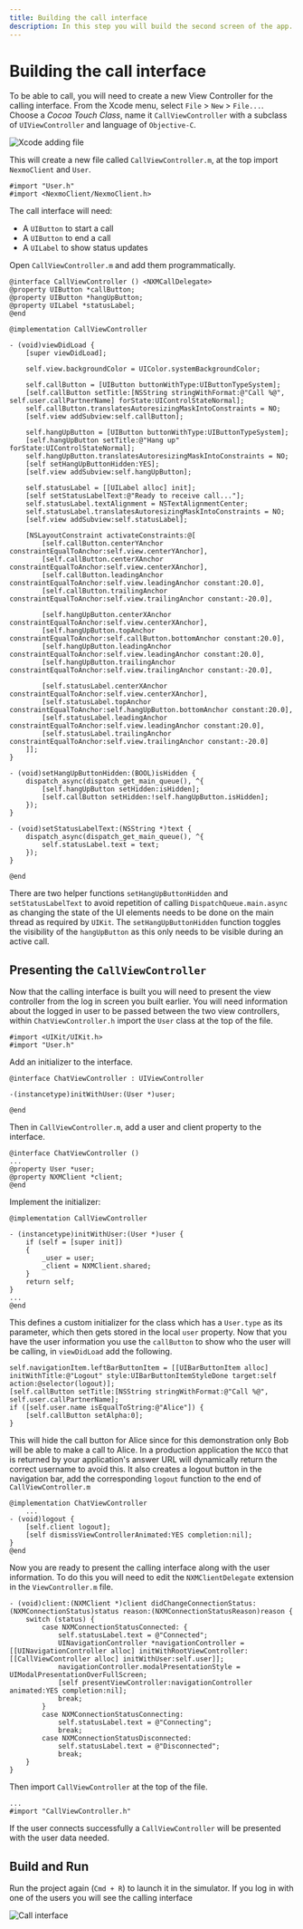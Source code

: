 ```yaml
---
title: Building the call interface
description: In this step you will build the second screen of the app.
---
```


# Building the call interface

To be able to call, you will need to create a new View Controller for the calling interface. From the Xcode menu, select `File` > `New` > `File...`. Choose a *Cocoa Touch Class*, name it `CallViewController` with a subclass of `UIViewController` and language of `Objective-C`.

![Xcode adding file](/images/client-sdk/ios-in-app-voice/callviewcontrollerobjc.png)

This will create a new file called `CallViewController.m`, at the top import `NexmoClient` and `User`.

```objective_c
#import "User.h"
#import <NexmoClient/NexmoClient.h>
```

The call interface will need:

* A `UIButton` to start a call
* A `UIButton` to end a call
* A `UILabel` to show status updates

Open `CallViewController.m` and add them programmatically.

```objective_c
@interface CallViewController () <NXMCallDelegate>
@property UIButton *callButton;
@property UIButton *hangUpButton;
@property UILabel *statusLabel;
@end

@implementation CallViewController

- (void)viewDidLoad {
    [super viewDidLoad];
    
    self.view.backgroundColor = UIColor.systemBackgroundColor;
    
    self.callButton = [UIButton buttonWithType:UIButtonTypeSystem];
    [self.callButton setTitle:[NSString stringWithFormat:@"Call %@", self.user.callPartnerName] forState:UIControlStateNormal];
    self.callButton.translatesAutoresizingMaskIntoConstraints = NO;
    [self.view addSubview:self.callButton];
    
    self.hangUpButton = [UIButton buttonWithType:UIButtonTypeSystem];
    [self.hangUpButton setTitle:@"Hang up" forState:UIControlStateNormal];
    self.hangUpButton.translatesAutoresizingMaskIntoConstraints = NO;
    [self setHangUpButtonHidden:YES];
    [self.view addSubview:self.hangUpButton];
    
    self.statusLabel = [[UILabel alloc] init];
    [self setStatusLabelText:@"Ready to receive call..."];
    self.statusLabel.textAlignment = NSTextAlignmentCenter;
    self.statusLabel.translatesAutoresizingMaskIntoConstraints = NO;
    [self.view addSubview:self.statusLabel];
    
    [NSLayoutConstraint activateConstraints:@[
        [self.callButton.centerYAnchor constraintEqualToAnchor:self.view.centerYAnchor],
        [self.callButton.centerXAnchor constraintEqualToAnchor:self.view.centerXAnchor],
        [self.callButton.leadingAnchor constraintEqualToAnchor:self.view.leadingAnchor constant:20.0],
        [self.callButton.trailingAnchor constraintEqualToAnchor:self.view.trailingAnchor constant:-20.0],
        
        [self.hangUpButton.centerXAnchor constraintEqualToAnchor:self.view.centerXAnchor],
        [self.hangUpButton.topAnchor constraintEqualToAnchor:self.callButton.bottomAnchor constant:20.0],
        [self.hangUpButton.leadingAnchor constraintEqualToAnchor:self.view.leadingAnchor constant:20.0],
        [self.hangUpButton.trailingAnchor constraintEqualToAnchor:self.view.trailingAnchor constant:-20.0],
        
        [self.statusLabel.centerXAnchor constraintEqualToAnchor:self.view.centerXAnchor],
        [self.statusLabel.topAnchor constraintEqualToAnchor:self.hangUpButton.bottomAnchor constant:20.0],
        [self.statusLabel.leadingAnchor constraintEqualToAnchor:self.view.leadingAnchor constant:20.0],
        [self.statusLabel.trailingAnchor constraintEqualToAnchor:self.view.trailingAnchor constant:-20.0]
    ]];
}

- (void)setHangUpButtonHidden:(BOOL)isHidden {
    dispatch_async(dispatch_get_main_queue(), ^{
        [self.hangUpButton setHidden:isHidden];
        [self.callButton setHidden:!self.hangUpButton.isHidden];
    });
}

- (void)setStatusLabelText:(NSString *)text {
    dispatch_async(dispatch_get_main_queue(), ^{
        self.statusLabel.text = text;
    });
}

@end
```

There are two helper functions `setHangUpButtonHidden` and `setStatusLabelText` to avoid repetition of calling `DispatchQueue.main.async` as changing the state of the UI elements needs to be done on the main thread as required by `UIKit`. The `setHangUpButtonHidden` function toggles the visibility of the `hangUpButton` as this only needs to be visible during an active call. 


## Presenting the `CallViewController`

Now that the calling interface is built you will need to present the view controller from the log in screen you built earlier. You will need information about the logged in user to be passed between the two view controllers, within `ChatViewController.h` import the `User` class at the top of the file.

```objective_c
#import <UIKit/UIKit.h>
#import "User.h"
```

Add an initializer to the interface.

```objective_c
@interface ChatViewController : UIViewController

-(instancetype)initWithUser:(User *)user;

@end
```

Then in `CallViewController.m`, add a user and client property to the interface.

```objective_c
@interface ChatViewController ()
...
@property User *user;
@property NXMClient *client;
@end
```

Implement the initializer:

```objective_c
@implementation CallViewController

- (instancetype)initWithUser:(User *)user {
    if (self = [super init])
    {
        _user = user;
        _client = NXMClient.shared;
    }
    return self;
}
...
@end
```

This defines a custom initializer for the class which has a `User.type` as its parameter, which then gets stored in the local `user` property. Now that you have the user information you use the `callButton` to show who the user will be calling, in `viewDidLoad` add the following.

```objective_c
self.navigationItem.leftBarButtonItem = [[UIBarButtonItem alloc] initWithTitle:@"Logout" style:UIBarButtonItemStyleDone target:self action:@selector(logout)];
[self.callButton setTitle:[NSString stringWithFormat:@"Call %@", self.user.callPartnerName];
if ([self.user.name isEqualToString:@"Alice"]) {
    [self.callButton setAlpha:0];
}
```

This will hide the call button for Alice since for this demonstration only Bob will be able to make a call to Alice. In a production application the `NCCO` that is returned by your application's answer URL will dynamically return the correct username to avoid this. It also creates a logout button in the navigation bar, add the corresponding `logout` function to the end of `CallViewController.m` 

```objective_c 
@implementation ChatViewController
    ...
- (void)logout {
    [self.client logout];
    [self dismissViewControllerAnimated:YES completion:nil];
}
@end
```

Now you are ready to present the calling interface along with the user information. To do this you will need to edit the `NXMClientDelegate` extension in the `ViewController.m` file.

```objective_c
- (void)client:(NXMClient *)client didChangeConnectionStatus:(NXMConnectionStatus)status reason:(NXMConnectionStatusReason)reason {
    switch (status) {
        case NXMConnectionStatusConnected: {
            self.statusLabel.text = @"Connected";
            UINavigationController *navigationController = [[UINavigationController alloc] initWithRootViewController:[[CallViewController alloc] initWithUser:self.user]];
            navigationController.modalPresentationStyle = UIModalPresentationOverFullScreen;
            [self presentViewController:navigationController animated:YES completion:nil];
            break;
        }
        case NXMConnectionStatusConnecting:
            self.statusLabel.text = @"Connecting";
            break;
        case NXMConnectionStatusDisconnected:
            self.statusLabel.text = @"Disconnected";
            break;
    }
}
```

Then import `CallViewController` at the top of the file.

```objective_c
...
#import "CallViewController.h"
```

If the user connects successfully a `CallViewController` will be presented with the user data needed.

## Build and Run

Run the project again (`Cmd + R`) to launch it in the simulator. If you log in with one of the users you will see the calling interface

![Call interface](/images/client-sdk/ios-in-app-voice/call.png)
